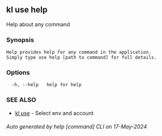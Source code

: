 ## kl use help

Help about any command

### Synopsis

```
Help provides help for any command in the application.
Simply type use help [path to command] for full details.
```

### Options

```
  -h, --help   help for help
```

### SEE ALSO

* [kl use](kl_use.md)  - Select env and account

###### Auto generated by help [command] CLI on 17-May-2024
